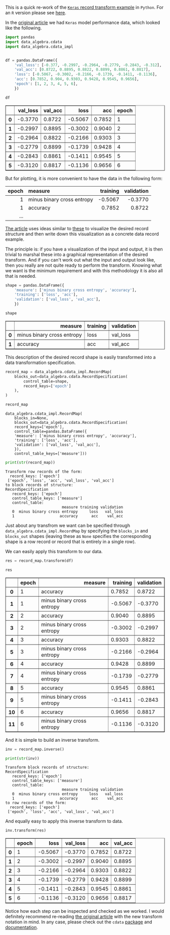 
This is a quick re-work of the [`Keras` record transform example](http://winvector.github.io/FluidData/FluidDataReshapingWithCdata.html) in `Python`. For an `R` version please see [here](https://github.com/WinVector/cdata/blob/master/Examples/Inverse/Inverse.md).


In the [original article](http://winvector.github.io/FluidData/FluidDataReshapingWithCdata.html) we had `Keras` model performance data, which looked like the following.


```python
import pandas
import data_algebra.cdata
import data_algebra.cdata_impl


df = pandas.DataFrame({
    'val_loss': [-0.377, -0.2997, -0.2964, -0.2779, -0.2843, -0.312],
    'val_acc': [0.8722, 0.8895, 0.8822, 0.8899, 0.8861, 0.8817],
    'loss': [-0.5067, -0.3002, -0.2166, -0.1739, -0.1411, -0.1136],
    'acc': [0.7852, 0.904, 0.9303, 0.9428, 0.9545, 0.9656],
    'epoch': [1, 2, 3, 4, 5, 6],
    })

df
```




<div>
<style scoped>
    .dataframe tbody tr th:only-of-type {
        vertical-align: middle;
    }

    .dataframe tbody tr th {
        vertical-align: top;
    }

    .dataframe thead th {
        text-align: right;
    }
</style>
<table border="1" class="dataframe">
  <thead>
    <tr style="text-align: right;">
      <th></th>
      <th>val_loss</th>
      <th>val_acc</th>
      <th>loss</th>
      <th>acc</th>
      <th>epoch</th>
    </tr>
  </thead>
  <tbody>
    <tr>
      <th>0</th>
      <td>-0.3770</td>
      <td>0.8722</td>
      <td>-0.5067</td>
      <td>0.7852</td>
      <td>1</td>
    </tr>
    <tr>
      <th>1</th>
      <td>-0.2997</td>
      <td>0.8895</td>
      <td>-0.3002</td>
      <td>0.9040</td>
      <td>2</td>
    </tr>
    <tr>
      <th>2</th>
      <td>-0.2964</td>
      <td>0.8822</td>
      <td>-0.2166</td>
      <td>0.9303</td>
      <td>3</td>
    </tr>
    <tr>
      <th>3</th>
      <td>-0.2779</td>
      <td>0.8899</td>
      <td>-0.1739</td>
      <td>0.9428</td>
      <td>4</td>
    </tr>
    <tr>
      <th>4</th>
      <td>-0.2843</td>
      <td>0.8861</td>
      <td>-0.1411</td>
      <td>0.9545</td>
      <td>5</td>
    </tr>
    <tr>
      <th>5</th>
      <td>-0.3120</td>
      <td>0.8817</td>
      <td>-0.1136</td>
      <td>0.9656</td>
      <td>6</td>
    </tr>
  </tbody>
</table>
</div>




But for plotting, it is more convenient to have the data in the following form:

| epoch | measure                    | training | validation |
| ----: | :------------------------- | -------: | ---------: |
|     1 | minus binary cross entropy | \-0.5067 |   \-0.3770 |
|     1 | accuracy                   |   0.7852 |     0.8722 |
| ...                                                        |

[The article](http://winvector.github.io/FluidData/FluidDataReshapingWithCdata.html) uses ideas similar to [these](https://winvector.github.io/cdata/articles/design.html) to visualize the desired record structure and then write down this visualization as a concrete data record example.

The principle is: if you have a visualization of the input and output, it is then trivial to marshal these into a graphical representation of the desired transform. And if you can't work out what the input and output look like, then you really are not quite ready to perform the transform.  Knowing what we want is the minimum requirement and with this methodology it is also all that is needed.



```python
shape = pandas.DataFrame({
    'measure': ['minus binary cross entropy', 'accuracy'],
    'training': ['loss', 'acc'],
    'validation': ['val_loss', 'val_acc'],
    })

shape
```




<div>
<style scoped>
    .dataframe tbody tr th:only-of-type {
        vertical-align: middle;
    }

    .dataframe tbody tr th {
        vertical-align: top;
    }

    .dataframe thead th {
        text-align: right;
    }
</style>
<table border="1" class="dataframe">
  <thead>
    <tr style="text-align: right;">
      <th></th>
      <th>measure</th>
      <th>training</th>
      <th>validation</th>
    </tr>
  </thead>
  <tbody>
    <tr>
      <th>0</th>
      <td>minus binary cross entropy</td>
      <td>loss</td>
      <td>val_loss</td>
    </tr>
    <tr>
      <th>1</th>
      <td>accuracy</td>
      <td>acc</td>
      <td>val_acc</td>
    </tr>
  </tbody>
</table>
</div>



This description of the desired record shape is easily transformed into a data transformation specification.


```python
record_map = data_algebra.cdata_impl.RecordMap(
    blocks_out=data_algebra.cdata.RecordSpecification(
        control_table=shape,
        record_keys=['epoch']
    ),
)

record_map
```




    data_algebra.cdata_impl.RecordMap(
        blocks_in=None,
        blocks_out=data_algebra.cdata.RecordSpecification(
        record_keys=['epoch'],
        control_table=pandas.DataFrame({
        'measure': ['minus binary cross entropy', 'accuracy'],
        'training': ['loss', 'acc'],
        'validation': ['val_loss', 'val_acc'],
        }),
        control_table_keys=['measure']))




```python
print(str(record_map))
```

    Transform row records of the form:
      record_keys: ['epoch']
     ['epoch', 'loss', 'acc', 'val_loss', 'val_acc']
    to block records of structure:
    RecordSpecification
       record_keys: ['epoch']
       control_table_keys: ['measure']
       control_table:
                             measure training validation
       0  minus binary cross entropy     loss   val_loss
       1                    accuracy      acc    val_acc
    


Just about any transfrom we want can be specified through `data_algebra.cdata_impl.RecordMap` by specifying the `blocks_in` and `blocks_out` shapes (leaving these as `None` specifies the corresponding shape is a row record or record that is entirely in a single row).

We can easily apply this transform to our data.


```python
res = record_map.transform(df)

res
```




<div>
<style scoped>
    .dataframe tbody tr th:only-of-type {
        vertical-align: middle;
    }

    .dataframe tbody tr th {
        vertical-align: top;
    }

    .dataframe thead th {
        text-align: right;
    }
</style>
<table border="1" class="dataframe">
  <thead>
    <tr style="text-align: right;">
      <th></th>
      <th>epoch</th>
      <th>measure</th>
      <th>training</th>
      <th>validation</th>
    </tr>
  </thead>
  <tbody>
    <tr>
      <th>0</th>
      <td>1</td>
      <td>accuracy</td>
      <td>0.7852</td>
      <td>0.8722</td>
    </tr>
    <tr>
      <th>1</th>
      <td>1</td>
      <td>minus binary cross entropy</td>
      <td>-0.5067</td>
      <td>-0.3770</td>
    </tr>
    <tr>
      <th>2</th>
      <td>2</td>
      <td>accuracy</td>
      <td>0.9040</td>
      <td>0.8895</td>
    </tr>
    <tr>
      <th>3</th>
      <td>2</td>
      <td>minus binary cross entropy</td>
      <td>-0.3002</td>
      <td>-0.2997</td>
    </tr>
    <tr>
      <th>4</th>
      <td>3</td>
      <td>accuracy</td>
      <td>0.9303</td>
      <td>0.8822</td>
    </tr>
    <tr>
      <th>5</th>
      <td>3</td>
      <td>minus binary cross entropy</td>
      <td>-0.2166</td>
      <td>-0.2964</td>
    </tr>
    <tr>
      <th>6</th>
      <td>4</td>
      <td>accuracy</td>
      <td>0.9428</td>
      <td>0.8899</td>
    </tr>
    <tr>
      <th>7</th>
      <td>4</td>
      <td>minus binary cross entropy</td>
      <td>-0.1739</td>
      <td>-0.2779</td>
    </tr>
    <tr>
      <th>8</th>
      <td>5</td>
      <td>accuracy</td>
      <td>0.9545</td>
      <td>0.8861</td>
    </tr>
    <tr>
      <th>9</th>
      <td>5</td>
      <td>minus binary cross entropy</td>
      <td>-0.1411</td>
      <td>-0.2843</td>
    </tr>
    <tr>
      <th>10</th>
      <td>6</td>
      <td>accuracy</td>
      <td>0.9656</td>
      <td>0.8817</td>
    </tr>
    <tr>
      <th>11</th>
      <td>6</td>
      <td>minus binary cross entropy</td>
      <td>-0.1136</td>
      <td>-0.3120</td>
    </tr>
  </tbody>
</table>
</div>



And it is simple to build an inverse transform.


```python
inv = record_map.inverse()

print(str(inv))
```

    Transform block records of structure:
    RecordSpecification
       record_keys: ['epoch']
       control_table_keys: ['measure']
       control_table:
                             measure training validation
       0  minus binary cross entropy     loss   val_loss
       1                    accuracy      acc    val_acc
    to row records of the form:
      record_keys: ['epoch']
     ['epoch', 'loss', 'acc', 'val_loss', 'val_acc']
    


And equally easy to apply this inverse transform to data.


```python
inv.transform(res)
```




<div>
<style scoped>
    .dataframe tbody tr th:only-of-type {
        vertical-align: middle;
    }

    .dataframe tbody tr th {
        vertical-align: top;
    }

    .dataframe thead th {
        text-align: right;
    }
</style>
<table border="1" class="dataframe">
  <thead>
    <tr style="text-align: right;">
      <th></th>
      <th>epoch</th>
      <th>loss</th>
      <th>val_loss</th>
      <th>acc</th>
      <th>val_acc</th>
    </tr>
  </thead>
  <tbody>
    <tr>
      <th>0</th>
      <td>1</td>
      <td>-0.5067</td>
      <td>-0.3770</td>
      <td>0.7852</td>
      <td>0.8722</td>
    </tr>
    <tr>
      <th>1</th>
      <td>2</td>
      <td>-0.3002</td>
      <td>-0.2997</td>
      <td>0.9040</td>
      <td>0.8895</td>
    </tr>
    <tr>
      <th>2</th>
      <td>3</td>
      <td>-0.2166</td>
      <td>-0.2964</td>
      <td>0.9303</td>
      <td>0.8822</td>
    </tr>
    <tr>
      <th>3</th>
      <td>4</td>
      <td>-0.1739</td>
      <td>-0.2779</td>
      <td>0.9428</td>
      <td>0.8899</td>
    </tr>
    <tr>
      <th>4</th>
      <td>5</td>
      <td>-0.1411</td>
      <td>-0.2843</td>
      <td>0.9545</td>
      <td>0.8861</td>
    </tr>
    <tr>
      <th>5</th>
      <td>6</td>
      <td>-0.1136</td>
      <td>-0.3120</td>
      <td>0.9656</td>
      <td>0.8817</td>
    </tr>
  </tbody>
</table>
</div>



Notice how each step can be inspected and checked as we worked. I would definitely recommend re-reading [the original article](http://winvector.github.io/FluidData/FluidDataReshapingWithCdata.html) with the new transform notation in mind. In any case, please check out the `cdata` [package](https://github.com/WinVector/cdata) and [documentation](https://winvector.github.io/cdata/).
